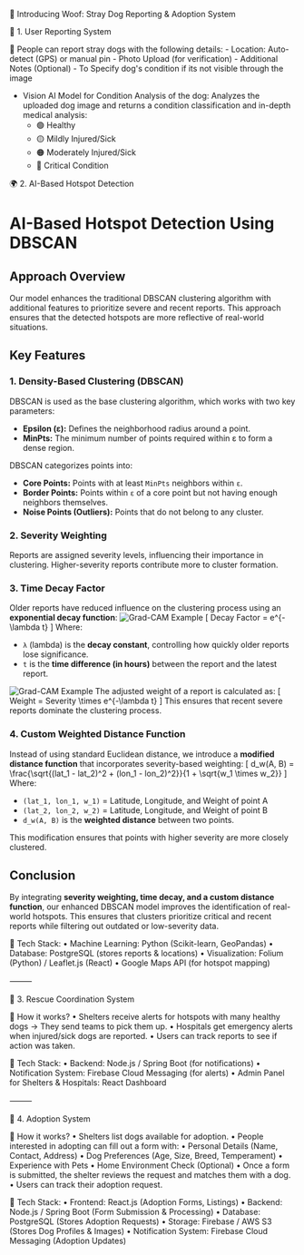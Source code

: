 🐶 Introducing Woof: Stray Dog Reporting & Adoption System 

📝 1. User Reporting System

📌 People can report stray dogs with the following details:
	-	Location: Auto-detect (GPS) or manual pin
	-	Photo Upload (for verification)
	-	Additional Notes (Optional) - To Specify dog's condition if its not visible through the image 
  - Vision AI Model for Condition Analysis of the dog: Analyzes the uploaded dog image and returns a condition classification and in-depth medical analysis:
    - 🟢 Healthy
    - 🟡 Mildly Injured/Sick
    - 🟠 Moderately Injured/Sick
    - 🔴 Critical Condition

🌍 2. AI-Based Hotspot Detection

# AI-Based Hotspot Detection Using DBSCAN

## Approach Overview
Our model enhances the traditional DBSCAN clustering algorithm with additional features to prioritize severe and recent reports. This approach ensures that the detected hotspots are more reflective of real-world situations.

## Key Features

### 1. **Density-Based Clustering (DBSCAN)**
DBSCAN is used as the base clustering algorithm, which works with two key parameters:
- **Epsilon (ε):** Defines the neighborhood radius around a point.
- **MinPts:** The minimum number of points required within ε to form a dense region.

DBSCAN categorizes points into:
- **Core Points:** Points with at least `MinPts` neighbors within `ε`.
- **Border Points:** Points within `ε` of a core point but not having enough neighbors themselves.
- **Noise Points (Outliers):** Points that do not belong to any cluster.

### 2. **Severity Weighting**
Reports are assigned severity levels, influencing their importance in clustering. Higher-severity reports contribute more to cluster formation.

### 3. **Time Decay Factor**
Older reports have reduced influence on the clustering process using an **exponential decay function**:
![Grad-CAM Example](/GradCAM/image1.png)
\[
Decay Factor = e^{-\lambda t}
\]
Where:
- `λ` (lambda) is the **decay constant**, controlling how quickly older reports lose significance.
- `t` is the **time difference (in hours)** between the report and the latest report.

![Grad-CAM Example](/GradCAM/image1.png)
The adjusted weight of a report is calculated as:
\[
Weight = Severity \times e^{-\lambda t}
\]
This ensures that recent severe reports dominate the clustering process.

### 4. **Custom Weighted Distance Function**
Instead of using standard Euclidean distance, we introduce a **modified distance function** that incorporates severity-based weighting:
\[
d_w(A, B) = \frac{\sqrt{(lat_1 - lat_2)^2 + (lon_1 - lon_2)^2}}{1 + \sqrt{w_1 \times w_2}}
\]
Where:
- `(lat_1, lon_1, w_1)` = Latitude, Longitude, and Weight of point A
- `(lat_2, lon_2, w_2)` = Latitude, Longitude, and Weight of point B
- `d_w(A, B)` is the **weighted distance** between two points.

This modification ensures that points with higher severity are more closely clustered.

## Conclusion
By integrating **severity weighting, time decay, and a custom distance function**, our enhanced DBSCAN model improves the identification of real-world hotspots. This ensures that clusters prioritize critical and recent reports while filtering out outdated or low-severity data.

📌 Tech Stack:
	•	Machine Learning: Python (Scikit-learn, GeoPandas)
	•	Database: PostgreSQL (stores reports & locations)
	•	Visualization: Folium (Python) / Leaflet.js (React)
	•	Google Maps API (for hotspot mapping)

⸻

🏥 3. Rescue Coordination System

📌 How it works?
	•	Shelters receive alerts for hotspots with many healthy dogs → They send teams to pick them up.
	•	Hospitals get emergency alerts when injured/sick dogs are reported.
	•	Users can track reports to see if action was taken.

📌 Tech Stack:
	•	Backend: Node.js / Spring Boot (for notifications)
	•	Notification System: Firebase Cloud Messaging (for alerts)
	•	Admin Panel for Shelters & Hospitals: React Dashboard

⸻

🏡 4. Adoption System

📌 How it works?
	•	Shelters list dogs available for adoption.
	•	People interested in adopting can fill out a form with:
	•	Personal Details (Name, Contact, Address)
	•	Dog Preferences (Age, Size, Breed, Temperament)
	•	Experience with Pets
	•	Home Environment Check (Optional)
	•	Once a form is submitted, the shelter reviews the request and matches them with a dog.
	•	Users can track their adoption request.

📌 Tech Stack:
	•	Frontend: React.js (Adoption Forms, Listings)
	•	Backend: Node.js / Spring Boot (Form Submission & Processing)
	•	Database: PostgreSQL (Stores Adoption Requests)
	•	Storage: Firebase / AWS S3 (Stores Dog Profiles & Images)
	•	Notification System: Firebase Cloud Messaging (Adoption Updates)
